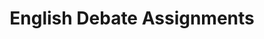 ---
title: English Debate Assignments
layout: assignments
description: >-
  Please use the following links to submit assignments.
 
---